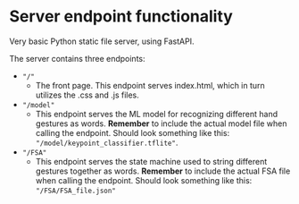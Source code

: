 # Server endpoint functionality

Very basic Python static file server, using FastAPI.

The server contains three endpoints:
* ```"/"```
    * The front page. This endpoint serves index.html, which in turn utilizes the .css and .js files.
* ```"/model"```
    * This endpoint serves the ML model for recognizing different hand gestures as words. **Remember** to include the actual model file when calling the endpoint. Should look something like this: ```"/model/keypoint_classifier.tflite"```.
* ```"/FSA"```
    * This endpoint serves the state machine used to string different gestures together as words. **Remember** to include the actual FSA file when calling the endpoint. Should look something like this: ```"/FSA/FSA_file.json"```